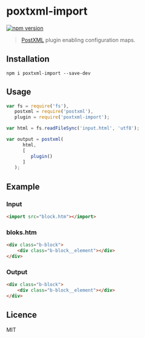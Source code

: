 # poxtxml-import
[![npm version][npm-image]][npm-url]

> [PostXML] plugin enabling configuration maps.

## Installation
`npm i poxtxml-import --save-dev`

## Usage
```js
var fs = require('fs'),
   postxml = require('postxml'),
   plugin = require('poxtxml-import');

var html = fs.readFileSync('input.html', 'utf8');

var output = postxml(
      html,
      [
         plugin()
      ]
   );
```

## Example

### Input
```html
<import src="block.htm"></import>
```

### bloks.htm
```html
<div class="b-block">
    <div class="b-block__element"></div>
</div>
```

### Output
```html
<div class="b-block">
    <div class="b-block__element"></div>
</div>
```

## Licence
MIT

[PostXML]: https://github.com/postxml/postxml

[npm-url]: https://www.npmjs.org/package/poxtxml-import
[npm-image]: http://img.shields.io/npm/v/poxtxml-import.svg?style=flat-square
